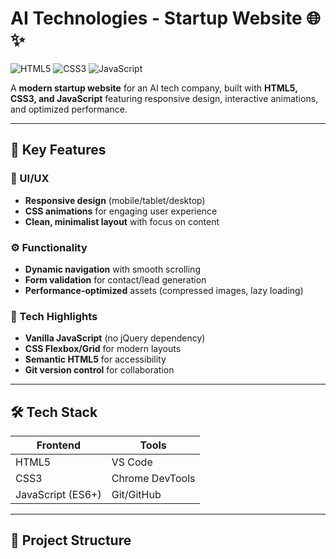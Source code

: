 # AI Technologies - Startup Website 🌐✨  

![HTML5](https://img.shields.io/badge/HTML5-E34F26?logo=html5&logoColor=white)
![CSS3](https://img.shields.io/badge/CSS3-1572B6?logo=css3&logoColor=white)
![JavaScript](https://img.shields.io/badge/JavaScript-F7DF1E?logo=javascript&logoColor=black)  

A **modern startup website** for an AI tech company, built with **HTML5, CSS3, and JavaScript** featuring responsive design, interactive animations, and optimized performance.  

---

## 🚀 Key Features  

### 🌈 UI/UX  
- **Responsive design** (mobile/tablet/desktop)  
- **CSS animations** for engaging user experience  
- **Clean, minimalist layout** with focus on content  

### ⚙️ Functionality  
- **Dynamic navigation** with smooth scrolling  
- **Form validation** for contact/lead generation  
- **Performance-optimized** assets (compressed images, lazy loading)  

### 🔧 Tech Highlights  
- **Vanilla JavaScript** (no jQuery dependency)  
- **CSS Flexbox/Grid** for modern layouts  
- **Semantic HTML5** for accessibility  
- **Git version control** for collaboration  

---

## 🛠️ Tech Stack  

| **Frontend**       | **Tools**          |  
|--------------------|--------------------|  
| HTML5             | VS Code            |  
| CSS3              | Chrome DevTools    |  
| JavaScript (ES6+) | Git/GitHub         |  

---

## 📂 Project Structure  

